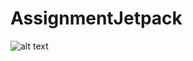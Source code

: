 # AssignmentJetpack

![alt text](https://github.com/Muasya001/AssignmentJetpack/commit/270b9063d483faba311a3733b7b29ee10faaccd4)
